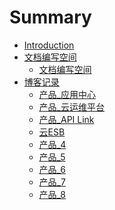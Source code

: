 # Summary

* [Introduction](README.md)
* [文档编写空间]()
    * [文档编写空间](_file/wen-dang-bian-xie-kong-jian.md)
* [博客记录]()
    * [产品_应用中心](_posts/2017-06-19-appcenter_app_platform.md)
    * [产品_云运维平台](_posts/2017-06-19-cloud_oper_mainte_platform.md)
    * [产品_API Link](_posts/2017-06-19-integration_api.md)
    * [云ESB](_posts/2017-06-19-integration_cloud_esb.md)
    * [产品_4](_posts/2017-06-19-integration_cloud_idm.md)
    * [产品_5](_posts/2017-06-19-integration_esb.md)
    * [产品_6](_posts/2017-06-19-integration_portal.md)
    * [产品_7](_posts/2017-06-20-appcenter_cloud_workbench.md)
    * [产品_8](_posts/2017-06-20-day_report_cxz.md)


